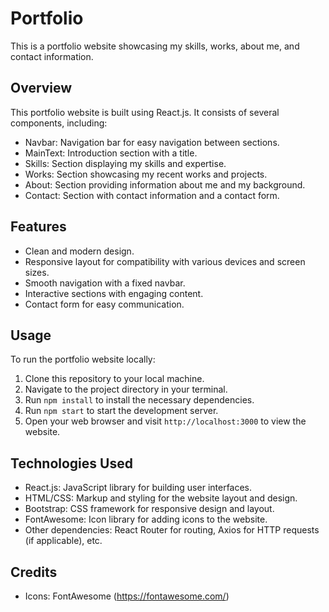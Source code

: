 # Portfolio

This is a portfolio website showcasing my skills, works, about me, and contact information.

## Overview

This portfolio website is built using React.js. It consists of several components, including:

- Navbar: Navigation bar for easy navigation between sections.
- MainText: Introduction section with a title.
- Skills: Section displaying my skills and expertise.
- Works: Section showcasing my recent works and projects.
- About: Section providing information about me and my background.
- Contact: Section with contact information and a contact form.

## Features

- Clean and modern design.
- Responsive layout for compatibility with various devices and screen sizes.
- Smooth navigation with a fixed navbar.
- Interactive sections with engaging content.
- Contact form for easy communication.

## Usage

To run the portfolio website locally:

1. Clone this repository to your local machine.
2. Navigate to the project directory in your terminal.
3. Run `npm install` to install the necessary dependencies.
4. Run `npm start` to start the development server.
5. Open your web browser and visit `http://localhost:3000` to view the website.

## Technologies Used

- React.js: JavaScript library for building user interfaces.
- HTML/CSS: Markup and styling for the website layout and design.
- Bootstrap: CSS framework for responsive design and layout.
- FontAwesome: Icon library for adding icons to the website.
- Other dependencies: React Router for routing, Axios for HTTP requests (if applicable), etc.

## Credits

- Icons: FontAwesome (https://fontawesome.com/)

